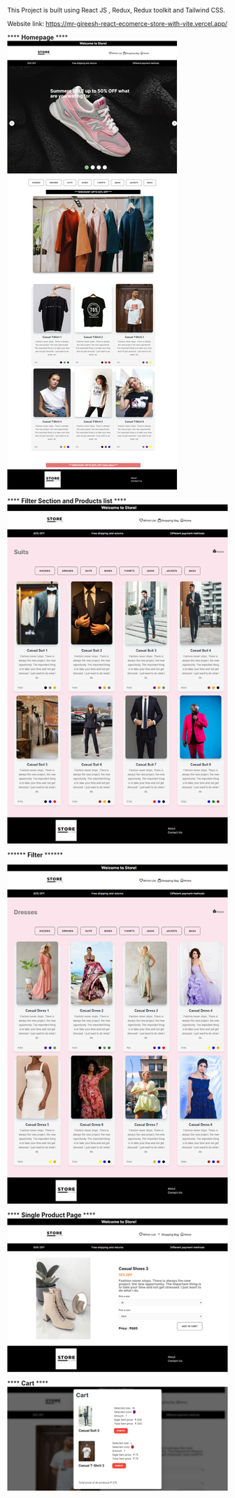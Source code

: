 This Project is built using React JS , Redux, Redux toolkit and Tailwind CSS.

Website link: https://mr-gireesh-react-ecomerce-store-with-vite.vercel.app/

**** **Homepage** ****
![Home Page](src/assets/images/HomePage.png)


**** **Filter Section and Products list** ****
![Filter Section and Products list](src/assets/images/suitsWithFilterSection.png) 

****** **Filter** ******

![Filter](src/assets/images/Filter.png) 

**** **Single Product Page** ****
![Product Page](src/assets/images/productPage.png)


**** **Cart** ****
![Cart](src/assets/images/cart.png) 
